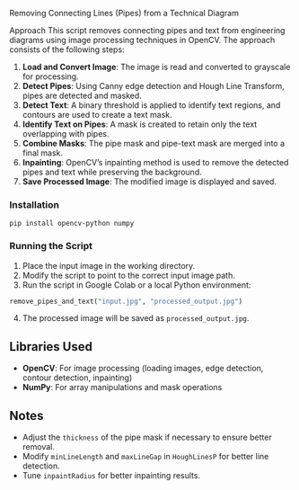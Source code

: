Removing Connecting Lines (Pipes) from a Technical Diagram

Approach
This script removes connecting pipes and text from engineering diagrams using image processing techniques in OpenCV. The approach consists of the following steps:

1. **Load and Convert Image**: The image is read and converted to grayscale for processing.
2. **Detect Pipes**: Using Canny edge detection and Hough Line Transform, pipes are detected and masked.
3. **Detect Text**: A binary threshold is applied to identify text regions, and contours are used to create a text mask.
4. **Identify Text on Pipes**: A mask is created to retain only the text overlapping with pipes.
5. **Combine Masks**: The pipe mask and pipe-text mask are merged into a final mask.
6. **Inpainting**: OpenCV’s inpainting method is used to remove the detected pipes and text while preserving the background.
7. **Save Processed Image**: The modified image is displayed and saved.


### Installation
```
pip install opencv-python numpy
```
### Running the Script
1. Place the input image in the working directory.
2. Modify the script to point to the correct input image path.
3. Run the script in Google Colab or a local Python environment:
```python
remove_pipes_and_text("input.jpg", "processed_output.jpg")
```
4. The processed image will be saved as `processed_output.jpg`.

## Libraries Used
- **OpenCV**: For image processing (loading images, edge detection, contour detection, inpainting)
- **NumPy**: For array manipulations and mask operations

## Notes
- Adjust the `thickness` of the pipe mask if necessary to ensure better removal.
- Modify `minLineLength` and `maxLineGap` in `HoughLinesP` for better line detection.
- Tune `inpaintRadius` for better inpainting results.
